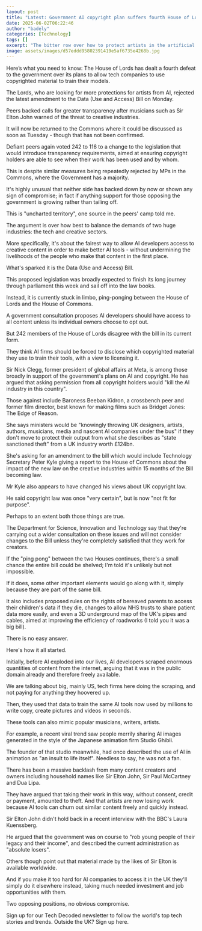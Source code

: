 ```yaml
---
layout: post
title: "Latest: Government AI copyright plan suffers fourth House of Lords defeat"
date: 2025-06-02T06:22:46
author: "badely"
categories: [Technology]
tags: []
excerpt: "The bitter row over how to protect artists in the artificial intelligence age returns to the Lords."
image: assets/images/d57eddd95802391419e5af6735e4268b.jpg
---
```


Here’s what you need to know: The House of Lords has dealt a fourth defeat to the government over its plans to allow tech companies to use copyrighted material to train their models.

The Lords, who are looking for more protections for artists from AI, rejected the latest amendment to the Data (Use and Access) Bill on Monday.

Peers backed calls for greater transparency after musicians such as Sir Elton John warned of the threat to creative industries.

It will now be returned to the Commons where it could be discussed as soon as Tuesday - though that has not been confirmed. 

Defiant peers again voted 242 to 116 to a change to the legislation that would introduce transparency requirements, aimed at ensuring copyright holders are able to see when their work has been used and by whom.

This is despite similar measures being repeatedly rejected by MPs in the Commons, where the Government has a majority.

It's highly unusual that neither side has backed down by now or shown any sign of compromise; in fact if anything support for those opposing the government is growing rather than tailing off. 

This is "uncharted territory", one source in the peers' camp told me.

The argument is over how best to balance the demands of two huge industries: the tech and creative sectors. 

More specifically, it's about the fairest way to allow AI developers access to creative content in order to make better AI tools - without undermining the livelihoods of the people who make that content in the first place.

What's sparked it is the Data (Use and Access) Bill.

This proposed legislation was broadly expected to finish its long journey through parliament this week and sail off into the law books. 

Instead, it is currently stuck in limbo, ping-ponging between the House of Lords and the House of Commons.

A government consultation proposes AI developers should have access to all content unless its individual owners choose to opt out. 

But 242 members of the House of Lords disagree with the bill in its current form.

They think AI firms should be forced to disclose which copyrighted material they use to train their tools, with a view to licensing it.

Sir Nick Clegg, former president of global affairs at Meta, is among those broadly in support of the government's plans on AI and copyright. He has argued that asking permission from all copyright holders would "kill the AI industry in this country".  

Those against include Baroness Beeban Kidron, a crossbench peer and former film director, best known for making films such as Bridget Jones: The Edge of Reason.

She says ministers would be "knowingly throwing UK designers, artists, authors, musicians, media and nascent AI companies under the bus" if they don't move to protect their output from what she describes as "state sanctioned theft" from a UK industry worth £124bn.

She's asking for an amendment to the bill which would include Technology Secretary Peter Kyle giving a report to the House of Commons about the impact of the new law on the creative industries within 15 months of the Bill becoming law.

Mr Kyle also appears to have changed his views about UK copyright law.

He said copyright law was once "very certain", but is now "not fit for purpose".

Perhaps to an extent both those things are true.

The Department for Science, Innovation and Technology say that they're carrying out a wider consultation on these issues and will not consider changes to the Bill unless they're completely satisfied that they work for creators. 

If the "ping pong" between the two Houses continues, there's a small chance the entire bill could be shelved; I'm told it's unlikely but not impossible.

If it does, some other important elements would go along with it, simply because they are part of the same bill. 

It also includes proposed rules on the rights of bereaved parents to access their children's data if they die, changes to allow NHS trusts to share patient data more easily, and even a 3D underground map of the UK's pipes and cables, aimed at improving the efficiency of roadworks (I told you it was a big bill).

There is no easy answer.

Here's how it all started. 

Initially, before AI exploded into our lives, AI developers scraped enormous quantities of content from the internet, arguing that it was in the public domain already and therefore freely available. 

We are talking about big, mainly US, tech firms here doing the scraping, and not paying for anything they hoovered up.

Then, they used that data to train the same AI tools now used by millions to write copy, create pictures and videos in seconds. 

These tools can also mimic popular musicians, writers, artists. 

For example, a recent viral trend saw people merrily sharing AI images generated in the style of the Japanese animation firm Studio Ghibli.

The founder of that studio meanwhile, had once described the use of AI in animation as "an insult to life itself". Needless to say, he was not a fan.

There has been a massive backlash from many content creators and owners including household names like Sir Elton John, Sir Paul McCartney and Dua Lipa. 

They have argued that taking their work in this way, without consent, credit or payment, amounted to theft. And that artists are now losing work because AI tools can churn out similar content freely and quickly instead.

Sir Elton John didn't hold back in a recent interview with the BBC's Laura Kuenssberg. 

He argued that the government was on course to "rob young people of their legacy and their income", and described the current administration as "absolute losers".

Others though point out that material made by the likes of Sir Elton is available worldwide. 

And if you make it too hard for AI companies to access it in the UK they'll simply do it elsewhere instead, taking much needed investment and job opportunities with them.

Two opposing positions, no obvious compromise. 

Sign up for our Tech Decoded newsletter to follow the world's top tech stories and trends. Outside the UK? Sign up here.

